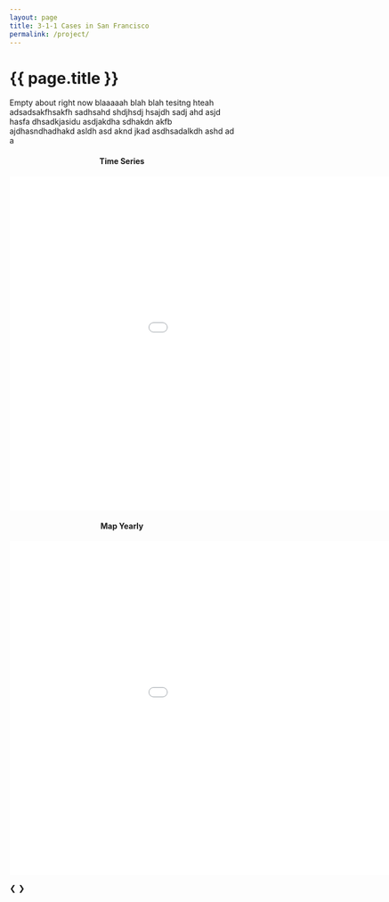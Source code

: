 ```yaml
---
layout: page
title: 3-1-1 Cases in San Francisco
permalink: /project/
---
```


<h1 class="page-heading">{{ page.title }}</h1>

Empty about right now blaaaaah blah blah tesitng hteah adsadsakfhsakfh sadhsahd shdjhsdj hsajdh sadj ahd asjd hasfa  dhsadkjasidu asdjakdha sdhakdn akfb ajdhasndhadhakd asldh asd aknd jkad asdhsadalkdh ashd ad a

<div>
    <h4 style="text-align:center">Time Series</h4>
    <embed 
        type="text/html" 
        src="/SocialDataFinalProject/assets/images/timeSeriesPlot.html"
        width="1100"
        height="600"
        >
</div>

<div>
    <h4 style="text-align:center">Map Yearly</h4>
    <embed 
        type="text/html" 
        src="/SocialDataFinalProject/assets/images/SF_mapYearly.html"
        width="1100"
        height="600"
        >
</div>

<head>
<meta name="viewport" content="width=device-width, initial-scale=1">
<style>
* {box-sizing: border-box}
.mySlides {display: none}
img {vertical-align: middle;}

/* Slideshow container */
.slideshow-container {
  max-width: 1000px;
  max-height: 600px;
  position: relative;
  margin: auto;
}

.slideshow-container div { 
    margin: 0px auto;
    width: 100%;
    height: 100%;
    text-align: center;
}

.slideshow-container img {
  object-fit: cover;
}

/* Next & previous buttons */
.prev, .next {
  cursor: pointer;
  position: absolute;
  top: 50%;
  width: auto;
  padding: 16px;
  margin-top: -22px;
  color: white;
  font-weight: bold;
  font-size: 18px;
  transition: 0.6s ease;
  border-radius: 0 3px 3px 0;
  user-select: none;
}

/* Position the "next button" to the right */
.next {
  right: 0;
  border-radius: 3px 0 0 3px;
}

/* On hover, add a black background color with a little bit see-through */
.prev:hover, .next:hover {
  background-color: rgba(0,0,0,0.8);
}

/* Caption text */
.text {
  color: #f2f2f2;
  font-size: 15px;
  padding: 8px 12px;
  position: absolute;
  bottom: 8px;
  width: 100%;
  text-align: center;
}

/* Number text (1/3 etc) */
.numbertext {
  color: #f2f2f2;
  font-size: 12px;
  padding: 8px 12px;
  position: absolute;
  top: 0;
}

/* The dots/bullets/indicators */
.dot {
  cursor: pointer;
  height: 15px;
  width: 15px;
  margin: 0 2px;
  background-color: #bbb;
  border-radius: 50%;
  display: inline-block;
  transition: background-color 0.6s ease;
}

.active, .dot:hover {
  background-color: #717171;
}

/* Fading animation */
.fade {
  animation-name: fade;
  animation-duration: 1.5s;
}

@keyframes fade {
  from {opacity: .4} 
  to {opacity: 1}
}

/* On smaller screens, decrease text size */
@media only screen and (max-width: 300px) {
  .prev, .next,.text {font-size: 11px}
}
</style>
</head>
<body>

<div class="slideshow-container">

<div class="mySlides fade">
  <div class="numbertext">1 / 3</div>
  <img src="/SocialDataFinalProject/assets/SF_images/Human_or_Animal_Waste_34819.0_South_of_Market_lat37.776082_lng-122.41386.jpg" style="align:center">
  <div class="text">Human or Animal Waste - Closed after 34819 hours ~ 4 years - South of Market</div>
</div>

<div class="mySlides fade">
  <div class="numbertext">2 / 3</div>
  <img src="/SocialDataFinalProject/assets/SF_images/Liquids_-_Oil_Paint_Other_34816.0_Downtown___Union_Square_lat37.78697032485_lng-122.404836053143.jpg" style="align:center">
  <div class="text">Liquids - Closed after 34816 hours ~ 4 years - Downtown Union Square</div>
</div>

<div class="mySlides fade">
  <div class="numbertext">3 / 3</div>
  <img src="/SocialDataFinalProject/assets/SF_images/Loose_Garbage_and_Debris_65408.0_Crocker_Amazon_lat37.709297204486_lng-122.431679157206.jpg" style="align:center">
  <div class="text">Garbage and Debris - Closed after 65408 hours ~ 7.5 years - Crocker Amazon</div>
</div>

<a class="prev" onclick="plusSlides(-1)">❮</a>
<a class="next" onclick="plusSlides(1)">❯</a>

</div>
<br>

<div style="text-align:center">
  <span class="dot" onclick="currentSlide(1)"></span> 
  <span class="dot" onclick="currentSlide(2)"></span> 
  <span class="dot" onclick="currentSlide(3)"></span> 
</div>

<script>
let slideIndex = 1;
showSlides(slideIndex);

function plusSlides(n) {
  showSlides(slideIndex += n);
}

function currentSlide(n) {
  showSlides(slideIndex = n);
}

function showSlides(n) {
  let i;
  let slides = document.getElementsByClassName("mySlides");
  let dots = document.getElementsByClassName("dot");
  if (n > slides.length) {slideIndex = 1}    
  if (n < 1) {slideIndex = slides.length}
  for (i = 0; i < slides.length; i++) {
    slides[i].style.display = "none";  
  }
  for (i = 0; i < dots.length; i++) {
    dots[i].className = dots[i].className.replace(" active", "");
  }
  slides[slideIndex-1].style.display = "block";  
  dots[slideIndex-1].className += " active";
}
</script>

</body>